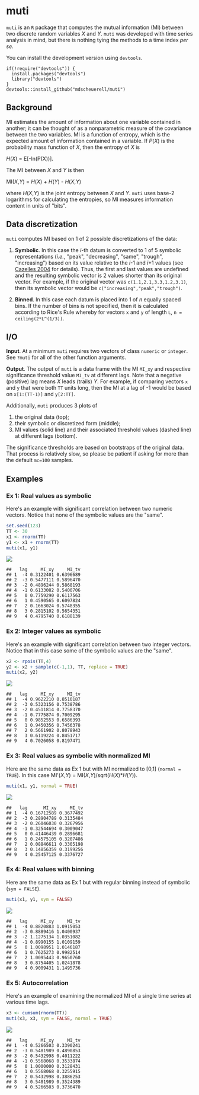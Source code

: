muti
====

`muti` is an `R` package that computes the mutual information (MI) between two discrete random variables *X* and *Y*. `muti` was developed with time series analysis in mind, but there is nothing tying the methods to a time index *per se*.

You can install the development version using `devtools`.

    if(!require("devtools")) {
      install.packages("devtools")
      library("devtools")
    }
    devtools::install_github("mdscheuerell/muti")

Background
----------

MI estimates the amount of information about one variable contained in another; it can be thought of as a nonparametric measure of the covariance between the two variables. MI is a function of entropy, which is the expected amount of information contained in a variable. If *P*(*X*) is the probability mass function of *X*, then the entropy of *X* is

*H*(*X*) = E\[-ln(P(X))\].

The MI between *X* and *Y* is then

MI(*X*,*Y*) = *H*(*X*) + *H*(*Y*) - *H*(*X*,*Y*)

where *H*(*X*,*Y*) is the joint entropy between *X* and *Y*. `muti` uses base-2 logarithms for calculating the entropies, so MI measures information content in units of "bits".

Data discretization
-------------------

`muti` computes MI based on 1 of 2 possible discretizations of the data:

1.  **Symbolic**. In this case the *i*-th datum is converted to 1 of 5 symbolic representations (*i.e.*, "peak", "decreasing", "same", "trough", "increasing") based on its value relative to the *i*-1 and *i*+1 values (see [Cazelles 2004](https://doi.org/10.1111/j.1461-0248.2004.00629.x) for details). Thus, the first and last values are undefined and the resulting symbolic vector is 2 values shorter than its original vector. For example, if the original vector was `c(1.1,2.1,3.3,1.2,3.1)`, then its symbolic vector would be `c("increasing","peak","trough")`.

2.  **Binned**. In this case each datum is placed into 1 of *n* equally spaced bins. If the number of bins is not specified, then it is calculated according to Rice's Rule whereby for vectors `x` and `y` of length `L`, `n = ceiling(2*L^(1/3))`.

I/O
---

**Input**. At a minimum `muti` requires two vectors of class `numeric` or `integer`. See `?muti` for all of the other function arguments.

**Output**. The output of `muti` is a data frame with the MI `MI_xy` and respective significance threshold value `MI_tv` at different lags. Note that a negative (positive) lag means *X* leads (trails) *Y*. For example, if comparing vectors `x` and `y` that were both `TT` units long, then the MI at a lag of -1 would be based on `x[1:(TT-1)]` and `y[2:TT]`.

Additionally, `muti` produces 3 plots of

1.  the original data (top);
2.  their symbolic or discretized form (middle);
3.  MI values (solid line) and their associated threshold values (dashed line) at different lags (bottom).

The significance thresholds are based on bootstraps of the original data. That process is relatively slow, so please be patient if asking for more than the default `mc=100` samples.

Examples
--------

### Ex 1: Real values as symbolic

Here's an example with significant correlation between two numeric vectors. Notice that none of the symbolic values are the "same".

``` r
set.seed(123)
TT <- 30
x1 <- rnorm(TT)
y1 <- x1 + rnorm(TT)
muti(x1, y1)
```

![](README_files/figure-markdown_github/ex_1-1.png)

    ##   lag     MI_xy     MI_tv
    ## 1  -4 0.3122401 0.6396689
    ## 2  -3 0.5477111 0.5896470
    ## 3  -2 0.4896244 0.5868193
    ## 4  -1 0.6133082 0.5400706
    ## 5   0 0.7759290 0.6117563
    ## 6   1 0.4590565 0.6097824
    ## 7   2 0.1663024 0.5748355
    ## 8   3 0.2815102 0.5654351
    ## 9   4 0.4795740 0.6188139

### Ex 2: Integer values as symbolic

Here's an example with significant correlation between two integer vectors. Notice that in this case some of the symbolic values are the "same".

``` r
x2 <- rpois(TT,4)
y2 <- x2 + sample(c(-1,1), TT, replace = TRUE)
muti(x2, y2)
```

![](README_files/figure-markdown_github/ex_2-1.png)

    ##   lag     MI_xy     MI_tv
    ## 1  -4 0.9622210 0.8510187
    ## 2  -3 0.5323156 0.7538786
    ## 3  -2 0.4511814 0.7758370
    ## 4  -1 0.7775874 0.7009295
    ## 5   0 0.9852553 0.6586393
    ## 6   1 0.9450356 0.7456378
    ## 7   2 0.5661902 0.8078943
    ## 8   3 0.6119224 0.8451717
    ## 9   4 0.7026058 0.8197471

### Ex 3: Real values as symbolic with normalized MI

Here are the same data as Ex 1 but with MI normalized to \[0,1\] (`normal = TRUE`). In this case MI'(*X*,*Y*) = MI(*X*,*Y*)/sqrt(*H*(*X*)\**H*(*Y*)).

``` r
muti(x1, y1, normal = TRUE)
```

![](README_files/figure-markdown_github/ex_3-1.png)

    ##   lag      MI_xy     MI_tv
    ## 1  -4 0.16712589 0.3677492
    ## 2  -3 0.28904789 0.3135484
    ## 3  -2 0.26046030 0.3267956
    ## 4  -1 0.32544694 0.3009047
    ## 5   0 0.41446439 0.2896681
    ## 6   1 0.24575105 0.3207486
    ## 7   2 0.08846611 0.3305198
    ## 8   3 0.14856359 0.3199256
    ## 9   4 0.25457125 0.3376727

### Ex 4: Real values with binning

Here are the same data as Ex 1 but with regular binning instead of symbolic (`sym = FALSE`).

``` r
muti(x1, y1, sym = FALSE)
```

![](README_files/figure-markdown_github/ex_4-1.png)

    ##   lag     MI_xy     MI_tv
    ## 1  -4 0.8820883 1.0915053
    ## 2  -3 0.8889416 1.0400937
    ## 3  -2 1.1275134 1.0351082
    ## 4  -1 0.8990155 1.0109159
    ## 5   0 1.0098951 1.0146187
    ## 6   1 0.7625273 0.9982514
    ## 7   2 1.0095443 0.9650760
    ## 8   3 0.8754405 1.0241878
    ## 9   4 0.9009431 1.1495736

### Ex 5: Autocorrelation

Here's an example of examining the normalized MI of a single time series at various time lags.

``` r
x3 <- cumsum(rnorm(TT))
muti(x3, x3, sym = FALSE, normal = TRUE)
```

![](README_files/figure-markdown_github/ex_5-1.png)

    ##   lag     MI_xy     MI_tv
    ## 1  -4 0.5266503 0.3390241
    ## 2  -3 0.5481989 0.4890853
    ## 3  -2 0.5432998 0.4011222
    ## 4  -1 0.5568068 0.3533874
    ## 5   0 1.0000000 0.3128431
    ## 6   1 0.5568068 0.3255915
    ## 7   2 0.5432998 0.3886253
    ## 8   3 0.5481989 0.3524389
    ## 9   4 0.5266503 0.3736470
